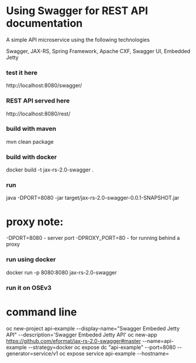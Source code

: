 Using Swagger for REST API documentation
==============

A simple API microservice using the following technologies

Swagger, JAX-RS, Spring Framework, Apache CXF, Swagger UI, Embedded Jetty


### test it here
  http://localhost:8080/swagger/

### REST API served here
  http://localhost:8080/rest/

### build with maven
  mvn clean package

### build with docker
  docker build -t jax-rs-2.0-swagger .

### run
  java -DPORT=8080 -jar target/jax-rs-2.0-swagger-0.0.1-SNAPSHOT.jar

# proxy note: 
  -DPORT=8080 - server port
  -DPROXY_PORT=80 - for running behind a proxy 

### run using docker
docker run -p 8080:8080 jax-rs-2.0-swagger

### run it on OSEv3

# command line
oc new-project api-example --display-name="Swagger Embeded Jetty API" --description='Swagger Embeded Jetty API'
oc new-app https://github.com/eformat/jax-rs-2.0-swagger#master --name=api-example --strategy=docker
oc expose dc "api-example" --port=8080 --generator=service/v1
oc expose service api-example --hostname=<externally visible project hostname>
